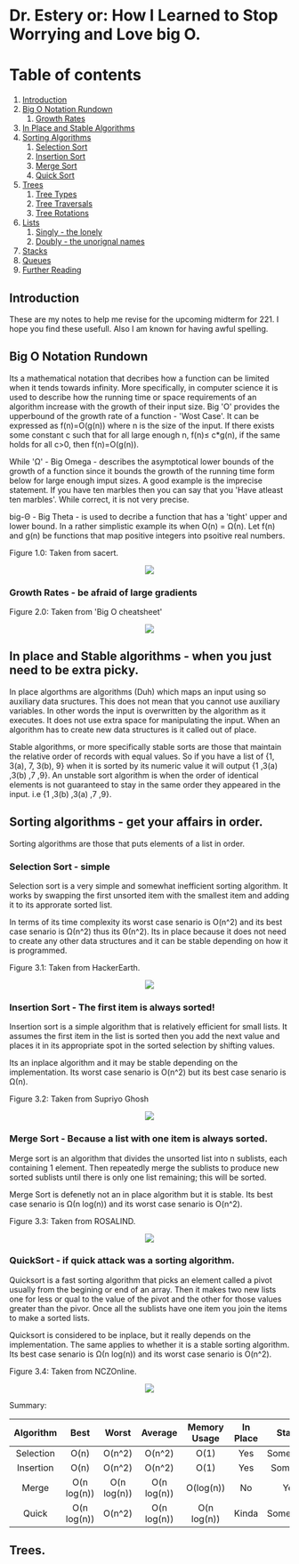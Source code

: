 # Dr. Estery or: How I Learned to Stop Worrying and Love big O. 

# Table of contents
1. [Introduction](#introduction)
2. [Big O Notation Rundown](#paragraph1)
    1. [Growth Rates](#subparagraph1)
3. [In Place and Stable Algorithms](#paragraph2)
4. [Sorting Algorithms](#paragraph3)
    1. [Selection Sort](#subparagraph4)
    2. [Insertion Sort](#subparagraph5)
    3. [Merge Sort](#subparagraph6)
    4. [Quick Sort](#subparagraph7)
5. [Trees](#paragraph4)
    1. [Tree Types](#subparagraph6)
    2. [Tree Traversals](#subparagraph7)
    3. [Tree Rotations](#subparagraph8)
6. [Lists](#paragraph5)
    1. [Singly - the lonely](#subparagraph9)
    2. [Doubly - the unorignal names](#subparagraph8)
7. [Stacks](#paragraph6)
8. [Queues](#paragraph7)
9. [Further Reading](#paragraph8)


## Introduction <a name="introduction"></a>
These are my notes to help me revise for the upcoming midterm for 221. I hope you find these usefull. Also I am known for having awful spelling.

## Big O Notation Rundown <a name="paragraph1"></a>
Its a mathematical notation that decribes how a function can be limited when it tends towards infinity. More specifically, in computer science it is used to describe how the running time or space requirements of an algorithm increase with the growth of their input size. Big 'O' provides the upperbound of the growth rate of a function - 'Wost Case'. It can be expressed as f(n)=O(g(n)) where n is the size of the input. If there exists some constant c such that for all large enough n, f(n)≤ c*g(n), if the same holds for all c>0, then f(n)=O(g(n)).

While 'Ω' - Big Omega - describes the asymptotical lower bounds of the growth of a function since it bounds the growth of the running time form below for large enough imput sizes. A good example is the imprecise statement. If you have ten marbles then you can say that you 'Have atleast ten marbles'. While correct, it is not very precise. 

big-Θ - Big Theta - is used to decribe a function that has a 'tight' upper and lower bound. In a rather simplistic example its when O(n) = Ω(n). Let f(n) and g(n) be functions that map positive integers into psoitive real numbers. 

Figure 1.0: Taken from sacert. 
<p align="center">
  <img src="https://i.imgur.com/4kZ9Fe8.png">
</p>


### Growth Rates - be afraid of large gradients <a name="subparagraph1"></a>
Figure 2.0: Taken from 'Big O cheatsheet' 
<p align="center">
  <img src="https://i.imgur.com/ZFG8gfG.png">
</p>

## In place and Stable algorithms - when you just need to be extra picky. <a name="paragraph2"></a>
In place algorthms are algorithms (Duh) which maps an input using so auxiliary data sructures. This does not mean that you cannot use auxiliary variables. In other words the input is overwritten by the algorithm as it executes. It does not use extra space for manipulating the input. When an algorithm has to create new data structures is it called out of place. 

Stable algorithms, or more specifically stable sorts are those that maintain the relative order of records with equal values. So if you have a list of {1, 3(a), 7, 3(b), 9} when it is sorted by its numeric value it will output {1 ,3(a) ,3(b) ,7 ,9}. An unstable sort algorithm is when the order of identical elements is not guaranteed to stay in the same order they appeared in the input. i.e  {1 ,3(b) ,3(a) ,7 ,9}.

## Sorting algorithms - get your affairs in order. <a name="paragraph3"></a>
Sorting algorithms are those that puts elements of a list in order. 

### Selection Sort - simple <a name="subparagraph2"></a>
Selection sort is a very simple and somewhat inefficient sorting algorithm. It works by swapping the first unsorted item with the smallest item and adding it to its approrate sorted list. 

In terms of its time complexity its worst case senario is O(n^2) and its best case senario is Ω(n^2) thus its Θ(n^2). Its in place because it does not need to create any other data structures and it can be stable depending on how it is programmed. 

Figure 3.1: Taken from HackerEarth.
<p align="center">
  <img src="https://he-s3.s3.amazonaws.com/media/uploads/2888f5b.png">
</p>

### Insertion Sort - The first item is always sorted! <a name="subparagraph3"></a>
Insertion sort is a simple algorithm that is relatively efficient for small lists. It assumes the first item in the list is sorted then you add the next value and places it in its appropriate spot in the sorted selection by shifting values. 

Its an inplace algorithm and it may be stable depending on the implementation. Its worst case senario is O(n^2) but its best case senario is Ω(n).

Figure 3.2: Taken from Supriyo Ghosh
<p align="center">
  <img src="https://media.licdn.com/media/gcrc/dms/image/C5112AQHNYaMUMohXxA/article-cover_image-shrink_600_2000/0?e=2128291200&v=beta&t=jHdAZ7HJCPgmXkuRJ1EkDW37myYH2IWQOljVmiCTdNo">
</p>

### Merge Sort - Because a list with one item is always sorted. <a name="subparagraph4"></a>
Merge sort is an algorithm that divides the unsorted list into n sublists, each containing 1 element. Then repeatedly merge the sublists to produce new sorted sublists until there is only one list remaining; this will be sorted. 

Merge Sort is defenetly not an in place algorithm but it is stable. Its best case senario is Ω(n log(n)) and its worst case senario is O(n^2). 

Figure 3.3: Taken from ROSALIND.
<p align="center">
  <img src="https://i.imgur.com/9IC043f.png">
</p>

### QuickSort - if quick attack was a sorting algorithm. <a name="subparagraph5"></a>
Quicksort is a fast sorting algorithm that picks an element called a pivot usually from the begining or end of an array. Then it makes two new lists one for less or qual to the value of the pivot and the other for those values greater than the pivor. Once all the sublists have one item you join the items to make a sorted lists.

Quicksort is considered to be inplace, but it really depends on the implementation. The same applies to whether it is a stable sorting algorithm. Its best case senario is Ω(n log(n)) and its worst case senario is O(n^2).

Figure 3.4: Taken from NCZOnline.
<p align="center">
  <img src="https://www.nczonline.net/images/wp-content/uploads/2012/11/quicksort_partition1.png">
</p>

Summary:

| Algorithm     | Best | Worst       | Average     | Memory Usage| In Place |Stable |
|:-------------:|:----:|:-----------:|:-----------:|:-----------:|:-----:|:-----:|
| Selection     | O(n) | O(n^2)      | O(n^2)      | O(1)        | Yes | Sometimes |
| Insertion     | O(n) | O(n^2)      | O(n^2)      | O(1)        |Yes | Someties |
| Merge | O(n log(n))  | O(n log(n)) | O(n log(n)) | O(log(n))   | No | Yes|
| Quick | O(n log(n))  | O(n^2)      | O(n log(n)) | O(n log(n)) | Kinda | Sometimes |

## Trees. <a name="paragraph3"></a>

